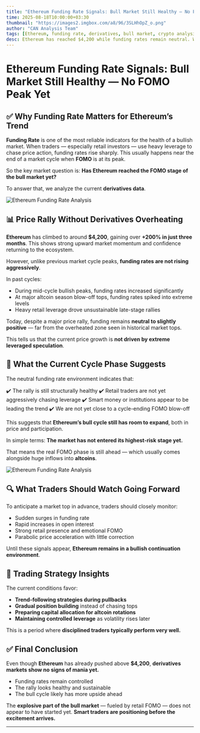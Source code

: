 ```yaml
---
title: "Ethereum Funding Rate Signals: Bull Market Still Healthy — No FOMO Peak Yet"
time: 2025-08-18T10:00:00+03:30
thumbnail: "https://images2.imgbox.com/a8/96/3SLHhOpZ_o.png"
author: "CAN Analysis Team"
tags: [Ethereum, funding rate, derivatives, bull market, crypto analysis, leverage, FOMO]
desc: Ethereum has reached $4,200 while funding rates remain neutral. What does this mean for the bull cycle? Read the latest Ethereum on-chain and derivatives analysis.
---
```


# Ethereum Funding Rate Signals: Bull Market Still Healthy — No FOMO Peak Yet

## ✅ Why Funding Rate Matters for Ethereum’s Trend

**Funding Rate** is one of the most reliable indicators for the health of a bullish market. When traders — especially retail investors — use heavy leverage to chase price action, funding rates rise sharply. This usually happens near the end of a market cycle when **FOMO** is at its peak.

So the key market question is:
**Has Ethereum reached the FOMO stage of the bull market yet?**

To answer that, we analyze the current **derivatives data**.

![Ethereum Funding Rate Analysis](https://images2.imgbox.com/5f/b6/U4rtFloO_o.png)

## 📊 Price Rally Without Derivatives Overheating

**Ethereum** has climbed to around **$4,200**, gaining over **+200% in just three months**. This shows strong upward market momentum and confidence returning to the ecosystem.

However, unlike previous market cycle peaks, **funding rates are not rising aggressively**.

In past cycles:

* During mid-cycle bullish peaks, funding rates increased significantly
* At major altcoin season blow-off tops, funding rates spiked into extreme levels
* Heavy retail leverage drove unsustainable late-stage rallies

Today, despite a major price rally, funding remains **neutral to slightly positive** — far from the overheated zone seen in historical market tops.

This tells us that the current price growth is **not driven by extreme leveraged speculation**.

## 🚦 What the Current Cycle Phase Suggests

The neutral funding rate environment indicates that:

✔️ The rally is still structurally healthy
✔️ Retail traders are not yet aggressively chasing leverage
✔️ Smart money or institutions appear to be leading the trend
✔️ We are not yet close to a cycle-ending FOMO blow-off

This suggests that **Ethereum’s bull cycle still has room to expand**, both in price and participation.

In simple terms:
**The market has not entered its highest-risk stage yet.**

That means the real FOMO phase is still ahead — which usually comes alongside huge inflows into **altcoins**.

![Ethereum Funding Rate Analysis](c:\Users\Amin-PC\AppData\Local\Temp\raDLYA6w_o.png)

## 🔍 What Traders Should Watch Going Forward

To anticipate a market top in advance, traders should closely monitor:

* Sudden surges in funding rate
* Rapid increases in open interest
* Strong retail presence and emotional FOMO
* Parabolic price acceleration with little correction

Until these signals appear, **Ethereum remains in a bullish continuation environment**.

## 🎯 Trading Strategy Insights

The current conditions favor:

* **Trend-following strategies during pullbacks**
* **Gradual position building** instead of chasing tops
* **Preparing capital allocation for altcoin rotations**
* **Maintaining controlled leverage** as volatility rises later

This is a period where **disciplined traders typically perform very well.**

## ✅ Final Conclusion

Even though **Ethereum** has already pushed above **$4,200**, **derivatives markets show no signs of mania yet.**

* Funding rates remain controlled
* The rally looks healthy and sustainable
* The bull cycle likely has more upside ahead

The **explosive part of the bull market** — fueled by retail FOMO — does not appear to have started yet.
**Smart traders are positioning before the excitement arrives.**

---